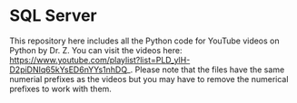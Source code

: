 # SQL Server
This repository here includes all the Python code for YouTube videos on Python by Dr. Z. You can visit the videos here: https://www.youtube.com/playlist?list=PLD_ylH-D2piDNIq65kYsED6nYYs1nhDQ_. Please note that the files have the same numerial prefixes as the videos but you may have to remove the numerical prefixes to work with them.
